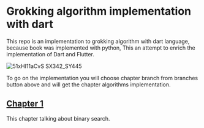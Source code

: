 # Grokking algorithm implementation with dart
This repo is an implementation to grokking algorithm with dart language, because book was implemented with python, This an attempt to enrich the implementation of Dart and Flutter.


![51xHI11aCvS _SX342_SY445_](https://github.com/AhmedIdress/grokking-algorithm-implementation-with-dart/assets/65000632/60d03048-abc3-461a-9430-6d7c9b48a2f9)


To go on the implementation you will choose chapter branch from branches button above and will get the chapter algorithms implementation.

## [Chapter 1](https://github.com/AhmedIdress/grokking-algorithm-implementation-with-dart/tree/chapter-1)

This chapter talking about binary search.

